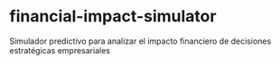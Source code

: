 # financial-impact-simulator
Simulador predictivo para analizar el impacto financiero de decisiones estratégicas empresariales

